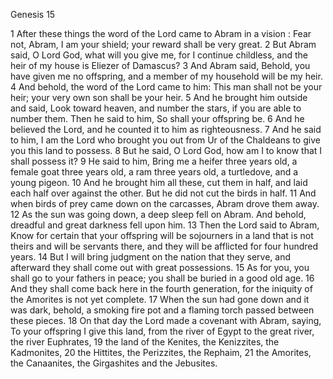 Genesis 15

1	After these things the word of the Lord came to Abram in a vision : Fear not, Abram, I am your shield; your reward shall be very great.
2	But Abram said, O Lord God, what will you give me, for I continue childless, and the heir of my house is Eliezer of Damascus?
3	And Abram said, Behold, you have given me no offspring, and a member of my household will be my heir.
4	And behold, the word of the Lord came to him: This man shall not be your heir; your very own son shall be your heir.
5	And he brought him outside and said, Look toward heaven, and number the stars, if you are able to number them. Then he said to him, So shall your offspring be.
6	And he believed the Lord, and he counted it to him as righteousness.
7	And he said to him, I am the Lord who brought you out from Ur of the Chaldeans to give you this land to possess.
8	But he said, O Lord God, how am I to know that I shall possess it?
9	He said to him, Bring me a heifer three years old, a female goat three years old, a ram three years old, a turtledove, and a young pigeon.
10	And he brought him all these, cut them in half, and laid each half over against the other. But he did not cut the birds in half.
11	And when birds of prey came down on the carcasses, Abram drove them away.
12	As the sun was going down, a deep sleep fell on Abram. And behold, dreadful and great darkness fell upon him.
13	Then the Lord said to Abram, Know for certain that your offspring will be sojourners in a land that is not theirs and will be servants there, and they will be afflicted for four hundred years.
14	But I will bring judgment on the nation that they serve, and afterward they shall come out with great possessions.
15	As for you, you shall go to your fathers in peace; you shall be buried in a good old age.
16	And they shall come back here in the fourth generation, for the iniquity of the Amorites is not yet complete.
17	When the sun had gone down and it was dark, behold, a smoking fire pot and a flaming torch passed between these pieces.
18	On that day the Lord made a covenant with Abram, saying, To your offspring I give this land, from the river of Egypt to the great river, the river Euphrates,
19	the land of the Kenites, the Kenizzites, the Kadmonites,
20	the Hittites, the Perizzites, the Rephaim,
21	the Amorites, the Canaanites, the Girgashites and the Jebusites.

